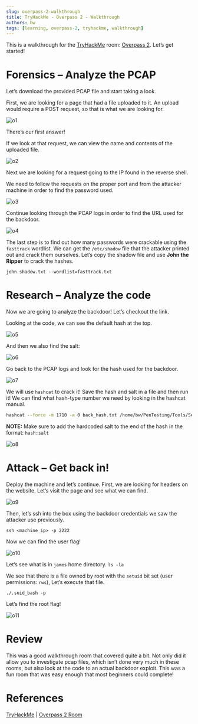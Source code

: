 ```yaml
---
slug: overpass-2-walkthrough
title: TryHackMe - Overpass 2 - Walkthrough
authors: bw
tags: [learning, overpass-2, tryhackme, walkthrough]
---
```


This is a walkthrough for the [TryHackMe][thm] room: [Overpass 2][overpass2]. Let’s get started!
<!-- truncate -->

# Forensics – Analyze the PCAP
Let’s download the provided PCAP file and start taking a look.

First, we are looking for a page that had a file uploaded to it. An upload would require a POST request, so that is what we are looking for.

![o1](/img/thm/op/o1.webp)

There’s our first answer!

If we look at that request, we can view the name and contents of the uploaded file.

![o2](/img/thm/op/o2.png)

Next we are looking for a request going to the IP found in the reverse shell.

We need to follow the requests on the proper port and from the attacker machine in order to find the password used.

![o3](/img/thm/op/o3.png)

Continue looking through the PCAP logs in order to find the URL used for the backdoor.

![o4](/img/thm/op/o4.png)

The last step is to find out how many passwords were crackable using the `fasttrack` wordlist. We can get the `/etc/shadow` file that the attacker printed out and crack them ourselves. Let’s copy the shadow file and use **John the Ripper** to crack the hashes.

`john shadow.txt --wordlist=fasttrack.txt`

# Research – Analyze the code
Now we are going to analyze the backdoor! Let’s checkout the link.

Looking at the code, we can see the default hash at the top.

![o5](/img/thm/op/o5.png)

And then we also find the salt:

![o6](/img/thm/op/o6.png)

Go back to the PCAP logs and look for the hash used for the backdoor.

![o7](/img/thm/op/o7.png)

We will use `hashcat` to crack it! Save the hash and salt in a file and then run it! We can find what hash-type number we need by looking in the hashcat manual.

```bash
hashcat --force -m 1710 -a 0 back_hash.txt /home/bw/PenTesting/Tools/SecLists/Passwords/Common-Credentials/rockyou.txt
```

**NOTE:** Make sure to add the hardcoded salt to the end of the hash in the format: `hash:salt`

![o8](/img/thm/op/o8.png)

# Attack – Get back in!
Deploy the machine and let’s continue. First, we are looking for headers on the website. Let’s visit the page and see what we can find.

![o9](/img/thm/op/o9.webp)

Then, let’s ssh into the box using the backdoor credentials we saw the attacker use previously.

`ssh <machine_ip> -p 2222`

Now we can find the user flag!

![o10](/img/thm/op/o10.png)

Let’s see what is in `james` home directory. `ls -la`

We see that there is a file owned by root with the `setuid` bit set (user permissions: `rws`), Let’s execute that file.

`./.suid_bash -p`

Let’s find the root flag!

![o11](/img/thm/op/o11.png)

# Review
This was a good walkthrough room that covered quite a bit. Not only did it allow you to investigate pcap files, which isn’t done very much in these rooms, but also look at the code to an actual backdoor exploit. This was a fun room that was easy enough that most beginners could complete!

# References
[TryHackMe][thm] | [Overpass 2 Room][overpass2]

[thm]: https://tryhackme.com
[overpass2]: https://tryhackme.com/r/room/overpass2hacked